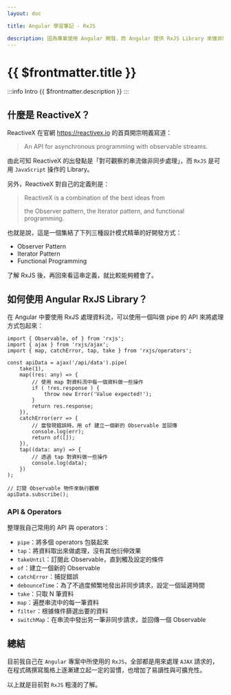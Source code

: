 ```yaml
---
layout: doc

title: Angular 學習筆記 - RxJS

description: 因為專案使用 Angular 開發，而 Angular 提供 RxJS Library 來做非同步請求的管理，身為一個前端工程師，為了讓程式碼更精簡好讀（也為了看起來更厲害），認真了解 RxJS 絕對是必要的。
---
```


# {{ $frontmatter.title }}

:::info Intro
{{ $frontmatter.description }}
:::

## 什麼是 ReactiveX？

ReactiveX 在官網 https://reactivex.io 的首頁開宗明義寫道：

> An API for asynchronous programming with observable streams.

由此可知 ReactiveX 的出發點是「對可觀察的串流做非同步處理」，而 `RxJS` 是可用 `JavaScript` 操作的 Library。

另外，ReactiveX 對自己的定義則是：

> ReactiveX is a combination of the best ideas from
>
> the Observer pattern, the Iterator pattern, and functional programming.

也就是說，這是一個集結了下列三種設計模式精華的好開發方式：

- Observer Pattern
- Iterator Pattern
- Functional Programming

了解 RxJS 後，再回來看這串定義，就比較能夠體會了。

## 如何使用 Angular RxJS Library？

在 Angular 中要使用 RxJS 處理資料流，可以使用一個叫做 pipe 的 API 來將處理方式包起來：

```js:line-numbers
import { Observable, of } from 'rxjs';
import { ajax } from 'rxjs/ajax';
import { map, catchError, tap, take } from 'rxjs/operators';

const apiData = ajax('/api/data').pipe(
    take(1),
    map((res: any) => {
        // 使用 map 對資料流中每一個資料做一些操作
        if ( !res.response ) {
            throw new Error('Value expected!');
        }
        return res.response;
    }),
    catchError(err => {
        // 當發現錯誤時，用 of 建立一個新的 Observable 並回傳
        console.log(err);
        return of([]);
    }),
    tap((data: any) => {
        // 透過 tap 對資料做一些操作
        console.log(data);
    })
);

// 訂閱 Observable 物件來執行觀察
apiData.subscribe();
```

### API & Operators

整理我自己常用的 API 與 operators：

- `pipe`：將多個 operators 包裝起來
- `tap`：將資料取出來做處理，沒有其他衍伸效果
- `takeUntil`：訂閱此 Observable，直到觸及設定的條件
- `of`：建立一個新的 Observable
- `catchError`：捕捉錯誤
- `debounceTime`：為了不過度頻繁地發出非同步請求，設定一個延遲時間
- `take`：只取 N 筆資料
- `map`：遍歷串流中的每一筆資料
- `filter`：根據條件篩選出要的資料
- `switchMap`：在串流中發出另一筆非同步請求，並回傳一個 Observable

## 總結

目前我自己在 `Angular` 專案中所使用的 `RxJS`，全部都是用來處理 `AJAX` 請求的，在程式碼撰寫風格上逐漸建立起一定的習慣，也增加了易讀性與可擴充性。

以上就是目前對 `RxJS` 粗淺的了解。

